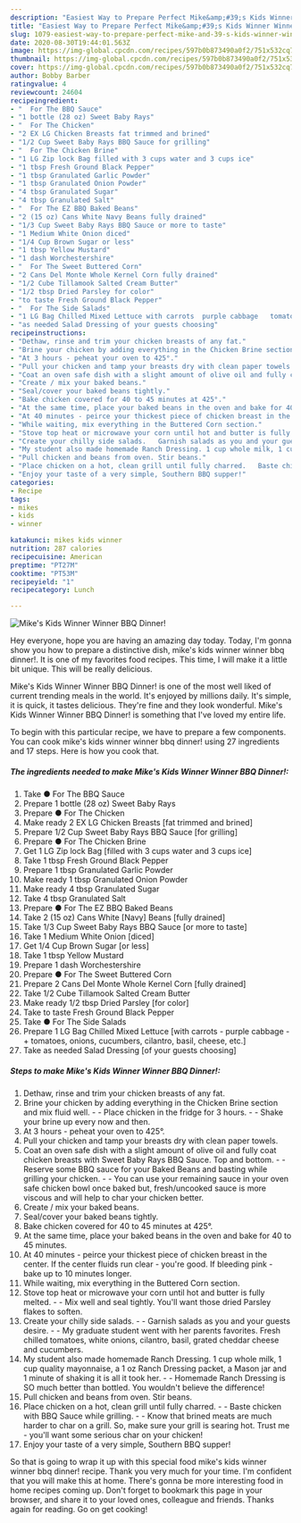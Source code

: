 ```yaml
---
description: "Easiest Way to Prepare Perfect Mike&amp;#39;s Kids Winner Winner BBQ Dinner!"
title: "Easiest Way to Prepare Perfect Mike&amp;#39;s Kids Winner Winner BBQ Dinner!"
slug: 1079-easiest-way-to-prepare-perfect-mike-and-39-s-kids-winner-winner-bbq-dinner
date: 2020-08-30T19:44:01.563Z
image: https://img-global.cpcdn.com/recipes/597b0b873490a0f2/751x532cq70/mikes-kids-winner-winner-bbq-dinner-recipe-main-photo.jpg
thumbnail: https://img-global.cpcdn.com/recipes/597b0b873490a0f2/751x532cq70/mikes-kids-winner-winner-bbq-dinner-recipe-main-photo.jpg
cover: https://img-global.cpcdn.com/recipes/597b0b873490a0f2/751x532cq70/mikes-kids-winner-winner-bbq-dinner-recipe-main-photo.jpg
author: Bobby Barber
ratingvalue: 4
reviewcount: 24604
recipeingredient:
- "  For The BBQ Sauce"
- "1 bottle (28 oz) Sweet Baby Rays"
- "  For The Chicken"
- "2 EX LG Chicken Breasts fat trimmed and brined"
- "1/2 Cup Sweet Baby Rays BBQ Sauce for grilling"
- "  For The Chicken Brine"
- "1 LG Zip lock Bag filled with 3 cups water and 3 cups ice"
- "1 tbsp Fresh Ground Black Pepper"
- "1 tbsp Granulated Garlic Powder"
- "1 tbsp Granulated Onion Powder"
- "4 tbsp Granulated Sugar"
- "4 tbsp Granulated Salt"
- "  For The EZ BBQ Baked Beans"
- "2 (15 oz) Cans White Navy Beans fully drained"
- "1/3 Cup Sweet Baby Rays BBQ Sauce or more to taste"
- "1 Medium White Onion diced"
- "1/4 Cup Brown Sugar or less"
- "1 tbsp Yellow Mustard"
- "1 dash Worchestershire"
- "  For The Sweet Buttered Corn"
- "2 Cans Del Monte Whole Kernel Corn fully drained"
- "1/2 Cube Tillamook Salted Cream Butter"
- "1/2 tbsp Dried Parsley for color"
- "to taste Fresh Ground Black Pepper"
- "  For The Side Salads"
- "1 LG Bag Chilled Mixed Lettuce with carrots  purple cabbage   tomatoes onions cucumbers cilantro basil cheese etc"
- "as needed Salad Dressing of your guests choosing"
recipeinstructions:
- "Dethaw, rinse and trim your chicken breasts of any fat."
- "Brine your chicken by adding everything in the Chicken Brine section and mix fluid well.  Place chicken in the fridge for 3 hours.  Shake your brine up every now and then."
- "At 3 hours - peheat your oven to 425°."
- "Pull your chicken and tamp your breasts dry with clean paper towels."
- "Coat an oven safe dish with a slight amount of olive oil and fully coat chicken breasts with Sweet Baby Rays BBQ Sauce. Top and bottom.   Reserve some BBQ sauce for your Baked Beans and basting while grilling your chicken.  You can use your remaining sauce in your oven safe chicken bowl once baked but, fresh/uncooked sauce is more viscous and will help to char your chicken better."
- "Create / mix your baked beans."
- "Seal/cover your baked beans tightly."
- "Bake chicken covered for 40 to 45 minutes at 425°."
- "At the same time, place your baked beans in the oven and bake for 40 to 45 minutes."
- "At 40 minutes - peirce your thickest piece of chicken breast in the center. If the center fluids run clear - you&#39;re good. If bleeding pink - bake up to 10 minutes longer."
- "While waiting, mix everything in the Buttered Corn section."
- "Stove top heat or microwave your corn until hot and butter is fully melted.   Mix well and seal tightly. You&#39;ll want those dried Parsley flakes to soften."
- "Create your chilly side salads.   Garnish salads as you and your guests desire.  My graduate student went with her parents favorites. Fresh chilled tomatoes, white onions, cilantro, basil, grated cheddar cheese and cucumbers."
- "My student also made homemade Ranch Dressing. 1 cup whole milk, 1 cup quality mayonnaise, a 1 oz Ranch Dressing packet, a Mason jar and 1 minute of shaking it is all it took her.   Homemade Ranch Dressing is SO much better than bottled. You wouldn&#39;t believe the difference!"
- "Pull chicken and beans from oven. Stir beans."
- "Place chicken on a hot, clean grill until fully charred.   Baste chicken with BBQ Sauce while grilling.  Know that brined meats are much harder to char on a grill. So, make sure your grill is searing hot. Trust me - you&#39;ll want some serious char on your chicken!"
- "Enjoy your taste of a very simple, Southern BBQ supper!"
categories:
- Recipe
tags:
- mikes
- kids
- winner

katakunci: mikes kids winner 
nutrition: 287 calories
recipecuisine: American
preptime: "PT27M"
cooktime: "PT53M"
recipeyield: "1"
recipecategory: Lunch

---
```



![Mike&#39;s Kids Winner Winner BBQ Dinner!](https://img-global.cpcdn.com/recipes/597b0b873490a0f2/751x532cq70/mikes-kids-winner-winner-bbq-dinner-recipe-main-photo.jpg)

Hey everyone, hope you are having an amazing day today. Today, I'm gonna show you how to prepare a distinctive dish, mike&#39;s kids winner winner bbq dinner!. It is one of my favorites food recipes. This time, I will make it a little bit unique. This will be really delicious.



Mike&#39;s Kids Winner Winner BBQ Dinner! is one of the most well liked of current trending meals in the world. It's enjoyed by millions daily. It's simple, it is quick, it tastes delicious. They're fine and they look wonderful. Mike&#39;s Kids Winner Winner BBQ Dinner! is something that I've loved my entire life.


To begin with this particular recipe, we have to prepare a few components. You can cook mike&#39;s kids winner winner bbq dinner! using 27 ingredients and 17 steps. Here is how you cook that.

<!--inarticleads1-->

##### The ingredients needed to make Mike&#39;s Kids Winner Winner BBQ Dinner!:

1. Take  ● For The BBQ Sauce
1. Prepare 1 bottle (28 oz) Sweet Baby Rays
1. Prepare  ● For The Chicken
1. Make ready 2 EX LG Chicken Breasts [fat trimmed and brined]
1. Prepare 1/2 Cup Sweet Baby Rays BBQ Sauce [for grilling]
1. Prepare  ● For The Chicken Brine
1. Get 1 LG Zip lock Bag [filled with 3 cups water and 3 cups ice]
1. Take 1 tbsp Fresh Ground Black Pepper
1. Prepare 1 tbsp Granulated Garlic Powder
1. Make ready 1 tbsp Granulated Onion Powder
1. Make ready 4 tbsp Granulated Sugar
1. Take 4 tbsp Granulated Salt
1. Prepare  ● For The EZ BBQ Baked Beans
1. Take 2 (15 oz) Cans White [Navy] Beans [fully drained]
1. Take 1/3 Cup Sweet Baby Rays BBQ Sauce [or more to taste]
1. Take 1 Medium White Onion [diced]
1. Get 1/4 Cup Brown Sugar [or less]
1. Take 1 tbsp Yellow Mustard
1. Prepare 1 dash Worchestershire
1. Prepare  ● For The Sweet Buttered Corn
1. Prepare 2 Cans Del Monte Whole Kernel Corn [fully drained]
1. Take 1/2 Cube Tillamook Salted Cream Butter
1. Make ready 1/2 tbsp Dried Parsley [for color]
1. Take to taste Fresh Ground Black Pepper
1. Take  ● For The Side Salads
1. Prepare 1 LG Bag Chilled Mixed Lettuce [with carrots - purple cabbage - + tomatoes, onions, cucumbers, cilantro, basil, cheese, etc.]
1. Take as needed Salad Dressing [of your guests choosing]




<!--inarticleads2-->

##### Steps to make Mike&#39;s Kids Winner Winner BBQ Dinner!:

1. Dethaw, rinse and trim your chicken breasts of any fat.
1. Brine your chicken by adding everything in the Chicken Brine section and mix fluid well. -  - Place chicken in the fridge for 3 hours. -  - Shake your brine up every now and then.
1. At 3 hours - peheat your oven to 425°.
1. Pull your chicken and tamp your breasts dry with clean paper towels.
1. Coat an oven safe dish with a slight amount of olive oil and fully coat chicken breasts with Sweet Baby Rays BBQ Sauce. Top and bottom.  -  - Reserve some BBQ sauce for your Baked Beans and basting while grilling your chicken. -  - You can use your remaining sauce in your oven safe chicken bowl once baked but, fresh/uncooked sauce is more viscous and will help to char your chicken better.
1. Create / mix your baked beans.
1. Seal/cover your baked beans tightly.
1. Bake chicken covered for 40 to 45 minutes at 425°.
1. At the same time, place your baked beans in the oven and bake for 40 to 45 minutes.
1. At 40 minutes - peirce your thickest piece of chicken breast in the center. If the center fluids run clear - you&#39;re good. If bleeding pink - bake up to 10 minutes longer.
1. While waiting, mix everything in the Buttered Corn section.
1. Stove top heat or microwave your corn until hot and butter is fully melted.  -  - Mix well and seal tightly. You&#39;ll want those dried Parsley flakes to soften.
1. Create your chilly side salads.  -  - Garnish salads as you and your guests desire. -  - My graduate student went with her parents favorites. Fresh chilled tomatoes, white onions, cilantro, basil, grated cheddar cheese and cucumbers.
1. My student also made homemade Ranch Dressing. 1 cup whole milk, 1 cup quality mayonnaise, a 1 oz Ranch Dressing packet, a Mason jar and 1 minute of shaking it is all it took her.  -  - Homemade Ranch Dressing is SO much better than bottled. You wouldn&#39;t believe the difference!
1. Pull chicken and beans from oven. Stir beans.
1. Place chicken on a hot, clean grill until fully charred.  -  - Baste chicken with BBQ Sauce while grilling. -  - Know that brined meats are much harder to char on a grill. So, make sure your grill is searing hot. Trust me - you&#39;ll want some serious char on your chicken!
1. Enjoy your taste of a very simple, Southern BBQ supper!




So that is going to wrap it up with this special food mike&#39;s kids winner winner bbq dinner! recipe. Thank you very much for your time. I'm confident that you will make this at home. There's gonna be more interesting food in home recipes coming up. Don't forget to bookmark this page in your browser, and share it to your loved ones, colleague and friends. Thanks again for reading. Go on get cooking!
